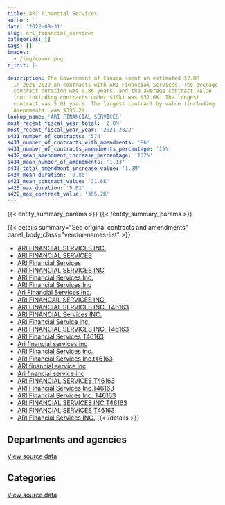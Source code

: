 ```yaml
---
title: ARI Financial Services
author: ''
date: '2022-08-31'
slug: ari_financial_services
categories: []
tags: []
images:
  - /img/cover.png
r_init: |-
  
description: The Government of Canada spent an estimated $2.8M
  in 2021-2022 on contracts with ARI Financial Services. The average
  contract duration was 0.86 years, and the average contract value
  (not including contracts under $10k) was $31.6K. The longest
  contract was 5.01 years. The largest contract by value (including
  amendments) was $395.2K.
lookup_name: 'ARI FINANCIAL SERVICES'
most_recent_fiscal_year_total: '2.8M'
most_recent_fiscal_year_year: '2021-2022'
s431_number_of_contracts: '574'
s431_number_of_contracts_with_amendments: '86'
s431_number_of_contracts_amendments_percentage: '15%'
s432_mean_amendment_increase_percentage: '132%'
s434_mean_number_of_amendments: '1.13'
s433_total_amendment_increase_value: '1.2M'
s424_mean_duration: '0.86'
s421_mean_contract_value: '31.6K'
s425_max_duration: '5.01'
s422_max_contract_value: '395.2K'
---
```


<script src="/rmarkdown-libs/htmlwidgets/htmlwidgets.js"></script>
<link href="/rmarkdown-libs/datatables-css/datatables-crosstalk.css" rel="stylesheet" />
<script src="/rmarkdown-libs/datatables-binding/datatables.js"></script>
<script src="/rmarkdown-libs/jquery/jquery-3.6.0.min.js"></script>
<link href="/rmarkdown-libs/dt-core-bootstrap/css/dataTables.bootstrap.min.css" rel="stylesheet" />
<link href="/rmarkdown-libs/dt-core-bootstrap/css/dataTables.bootstrap.extra.css" rel="stylesheet" />
<script src="/rmarkdown-libs/dt-core-bootstrap/js/jquery.dataTables.min.js"></script>
<script src="/rmarkdown-libs/dt-core-bootstrap/js/dataTables.bootstrap.min.js"></script>
<link href="/rmarkdown-libs/crosstalk/css/crosstalk.min.css" rel="stylesheet" />
<script src="/rmarkdown-libs/crosstalk/js/crosstalk.min.js"></script>
<script src="/rmarkdown-libs/htmlwidgets/htmlwidgets.js"></script>
<link href="/rmarkdown-libs/datatables-css/datatables-crosstalk.css" rel="stylesheet" />
<script src="/rmarkdown-libs/datatables-binding/datatables.js"></script>
<script src="/rmarkdown-libs/jquery/jquery-3.6.0.min.js"></script>
<link href="/rmarkdown-libs/dt-core-bootstrap/css/dataTables.bootstrap.min.css" rel="stylesheet" />
<link href="/rmarkdown-libs/dt-core-bootstrap/css/dataTables.bootstrap.extra.css" rel="stylesheet" />
<script src="/rmarkdown-libs/dt-core-bootstrap/js/jquery.dataTables.min.js"></script>
<script src="/rmarkdown-libs/dt-core-bootstrap/js/dataTables.bootstrap.min.js"></script>
<link href="/rmarkdown-libs/crosstalk/css/crosstalk.min.css" rel="stylesheet" />
<script src="/rmarkdown-libs/crosstalk/js/crosstalk.min.js"></script>

{{< entity_summary_params >}}
{{< /entity_summary_params >}}

{{< details summary="See original contracts and amendments" panel_body_class="vendor-names-list" >}}
- [ARI FINANCIAL SERVICES INC.](https://search.open.canada.ca/en/ct/?sort=contract_value_f%20desc&page=1&search_text=%22ARI%20FINANCIAL%20SERVICES%20INC.%22)
- [ARI FINANCIAL SERVICES](https://search.open.canada.ca/en/ct/?sort=contract_value_f%20desc&page=1&search_text=%22ARI%20FINANCIAL%20SERVICES%22)
- [ARI Financial Services](https://search.open.canada.ca/en/ct/?sort=contract_value_f%20desc&page=1&search_text=%22ARI%20Financial%20Services%22)
- [ARI FINANCIAL SERVICES INC](https://search.open.canada.ca/en/ct/?sort=contract_value_f%20desc&page=1&search_text=%22ARI%20FINANCIAL%20SERVICES%20INC%22)
- [ARI Financial Services Inc.](https://search.open.canada.ca/en/ct/?sort=contract_value_f%20desc&page=1&search_text=%22ARI%20Financial%20Services%20Inc.%22)
- [ARI Financial Services Inc](https://search.open.canada.ca/en/ct/?sort=contract_value_f%20desc&page=1&search_text=%22ARI%20Financial%20Services%20Inc%22)
- [Ari Financial Services Inc.](https://search.open.canada.ca/en/ct/?sort=contract_value_f%20desc&page=1&search_text=%22Ari%20Financial%20Services%20Inc.%22)
- [ARI FINANCAIL SERVICES INC.](https://search.open.canada.ca/en/ct/?sort=contract_value_f%20desc&page=1&search_text=%22ARI%20FINANCAIL%20SERVICES%20INC.%22)
- [ARI FINANCIAL SERVICES INC. T46163](https://search.open.canada.ca/en/ct/?sort=contract_value_f%20desc&page=1&search_text=%22ARI%20FINANCIAL%20SERVICES%20INC.%20T46163%22)
- [ARI FINANCIAL Services INC.](https://search.open.canada.ca/en/ct/?sort=contract_value_f%20desc&page=1&search_text=%22ARI%20FINANCIAL%20Services%20INC.%22)
- [ARI Financial Service Inc.](https://search.open.canada.ca/en/ct/?sort=contract_value_f%20desc&page=1&search_text=%22ARI%20Financial%20Service%20Inc.%22)
- [ARI FINANCIAL SERVICES INC. T46163](https://search.open.canada.ca/en/ct/?sort=contract_value_f%20desc&page=1&search_text=%22ARI%20FINANCIAL%20SERVICES%20INC.%20%20T46163%22)
- [ARI Financial Services T46163](https://search.open.canada.ca/en/ct/?sort=contract_value_f%20desc&page=1&search_text=%22ARI%20Financial%20Services%20T46163%22)
- [Ari financial services inc](https://search.open.canada.ca/en/ct/?sort=contract_value_f%20desc&page=1&search_text=%22Ari%20financial%20services%20inc%22)
- [ARI Financial Services inc.](https://search.open.canada.ca/en/ct/?sort=contract_value_f%20desc&page=1&search_text=%22ARI%20Financial%20Services%20inc.%22)
- [ARI Financial Services Inc.t46163](https://search.open.canada.ca/en/ct/?sort=contract_value_f%20desc&page=1&search_text=%22ARI%20Financial%20Services%20Inc.t46163%22)
- [ARI financial service inc](https://search.open.canada.ca/en/ct/?sort=contract_value_f%20desc&page=1&search_text=%22ARI%20financial%20service%20inc%22)
- [Ari financial service inc](https://search.open.canada.ca/en/ct/?sort=contract_value_f%20desc&page=1&search_text=%22Ari%20financial%20service%20inc%22)
- [ARI FINANCIAL SERVICES T46163](https://search.open.canada.ca/en/ct/?sort=contract_value_f%20desc&page=1&search_text=%22ARI%20FINANCIAL%20SERVICES%20T46163%22)
- [ARI Financial Services Inc.T46163](https://search.open.canada.ca/en/ct/?sort=contract_value_f%20desc&page=1&search_text=%22ARI%20Financial%20Services%20Inc.T46163%22)
- [ARI Financial Services Inc. T46163](https://search.open.canada.ca/en/ct/?sort=contract_value_f%20desc&page=1&search_text=%22ARI%20Financial%20Services%20Inc.%20T46163%22)
- [ARI FINANCIAL SERVICES INC T46163](https://search.open.canada.ca/en/ct/?sort=contract_value_f%20desc&page=1&search_text=%22ARI%20FINANCIAL%20SERVICES%20INC%20T46163%22)
- [ARI FINANCIAL SERVICES T46163](https://search.open.canada.ca/en/ct/?sort=contract_value_f%20desc&page=1&search_text=%22ARI%20FINANCIAL%20SERVICES%20%20T46163%22)
- [ARI Financial Services INC.](https://search.open.canada.ca/en/ct/?sort=contract_value_f%20desc&page=1&search_text=%22ARI%20Financial%20Services%20INC.%22)
{{< /details >}}

## Departments and agencies

<div id="htmlwidget-1" style="width:100%;height:auto;" class="datatables html-widget"></div>
<script type="application/json" data-for="htmlwidget-1">{"x":{"style":"bootstrap","filter":"none","vertical":false,"data":[["<a href=\"/departments/aafc-aac/\">Agriculture and Agri-Food Canada<\/a>","<a href=\"/departments/cbsa-asfc/\">Canada Border Services Agency<\/a>","<a href=\"/departments/cfia-acia/\">Canadian Food Inspection Agency<\/a>","<a href=\"/departments/cnsc-ccsn/\">Canadian Nuclear Safety Commission<\/a>","<a href=\"/departments/cra-arc/\">Canada Revenue Agency<\/a>","<a href=\"/departments/csc-scc/\">Correctional Service of Canada<\/a>","<a href=\"/departments/dfatd-maecd/\">Global Affairs Canada<\/a>","<a href=\"/departments/dnd-mdn/\">National Defence<\/a>","<a href=\"/departments/esdc-edsc/\">Employment and Social Development Canada<\/a>","<a href=\"/departments/hc-sc/\">Health Canada<\/a>","<a href=\"/departments/ic/\">Innovation, Science and Economic Development Canada<\/a>","<a href=\"/departments/isc-sac/\">Indigenous Services Canada<\/a>","<a href=\"/departments/nrcan-rncan/\">Natural Resources Canada<\/a>","<a href=\"/departments/pbc-clcc/\">Parole Board of Canada<\/a>","<a href=\"/departments/pc/\">Parks Canada<\/a>","<a href=\"/departments/pch/\">Canadian Heritage<\/a>","<a href=\"/departments/pco-bcp/\">Privy Council Office<\/a>","<a href=\"/departments/phac-aspc/\">Public Health Agency of Canada<\/a>","<a href=\"/departments/pwgsc-tpsgc/\">Public Services and Procurement Canada<\/a>","<a href=\"/departments/tc/\">Transport Canada<\/a>"],[459116.16,null,null,null,9995.7,1856431.52,null,188705.41,9220.1,null,28749.06,null,89381.86,null,15881.25,21667.5,96705.34,14175,264048.34,6642.48],[355205.92,96834.42,138693.93,null,7514.7,2010989.28,null,327836.63,10788.22,null,12067.06,null,37466.92,30366,28140,13678.5,130041.97,null,204005.47,104861.19],[456276.08,19366.88,54271.21,79100,5697.29,1481572.6,43505,196306.95,10546.44,null,15696.47,null,75054.5,16191,38902.5,21052.9,121868.17,null,172705.89,126560],[546223.87,null,77744,null,9437.8,1555700.7,24340.2,110250,null,15037.45,25657.4,17012.72,105869.82,null,77805,16897.6,null,null,190272.12,null]],"container":"<table class=\"table table-striped table-hover row-border order-column display\">\n  <thead>\n    <tr>\n      <th>Department<\/th>\n      <th>2018-2019<\/th>\n      <th>2019-2020<\/th>\n      <th>2020-2021<\/th>\n      <th>2021-2022<\/th>\n    <\/tr>\n  <\/thead>\n<\/table>","options":{"order":[[4,"desc"]],"pageLength":10,"autoWidth":true,"columnDefs":[{"targets":1,"render":"function(data, type, row, meta) {\n    return type !== 'display' ? data : DTWidget.formatCurrency(data, \"$\", 2, 3, \",\", \".\", true, null);\n  }"},{"targets":2,"render":"function(data, type, row, meta) {\n    return type !== 'display' ? data : DTWidget.formatCurrency(data, \"$\", 2, 3, \",\", \".\", true, null);\n  }"},{"targets":3,"render":"function(data, type, row, meta) {\n    return type !== 'display' ? data : DTWidget.formatCurrency(data, \"$\", 2, 3, \",\", \".\", true, null);\n  }"},{"targets":4,"render":"function(data, type, row, meta) {\n    return type !== 'display' ? data : DTWidget.formatCurrency(data, \"$\", 2, 3, \",\", \".\", true, null);\n  }"},{"width":"16%","targets":[1,2,3,4]},{"className":"dt-right","targets":[1,2,3,4]}],"orderClasses":false}},"evals":["options.columnDefs.0.render","options.columnDefs.1.render","options.columnDefs.2.render","options.columnDefs.3.render"],"jsHooks":[]}</script>
<p class="text-right">
<a href="https://github.com/GoC-Spending/contracts-data/tree/main/data/out/vendors/ari_financial_services/summary_by_fiscal_year_by_department.csv" class="source-data-link btn btn-link">View source data</a>
</p>

## Categories

<div id="htmlwidget-2" style="width:100%;height:auto;" class="datatables html-widget"></div>
<script type="application/json" data-for="htmlwidget-2">{"x":{"style":"bootstrap","filter":"none","vertical":false,"data":[["<a href=\"/categories/defence/\">Defence<\/a>","<a href=\"/categories/professional_services/\">Professional services<\/a>","<a href=\"/categories/transportation_and_logistics/\">Transportation and logistics<\/a>"],[185903.82,269883.86,2604932.06],[326662.27,280183.9,2901644.04],[196306.95,550862.34,2187504.6],[110250,725659.13,1936339.55]],"container":"<table class=\"table table-striped table-hover row-border order-column display\">\n  <thead>\n    <tr>\n      <th>Category<\/th>\n      <th>2018-2019<\/th>\n      <th>2019-2020<\/th>\n      <th>2020-2021<\/th>\n      <th>2021-2022<\/th>\n    <\/tr>\n  <\/thead>\n<\/table>","options":{"order":[[4,"desc"]],"dom":"t","pageLength":30,"autoWidth":true,"columnDefs":[{"targets":1,"render":"function(data, type, row, meta) {\n    return type !== 'display' ? data : DTWidget.formatCurrency(data, \"$\", 2, 3, \",\", \".\", true, null);\n  }"},{"targets":2,"render":"function(data, type, row, meta) {\n    return type !== 'display' ? data : DTWidget.formatCurrency(data, \"$\", 2, 3, \",\", \".\", true, null);\n  }"},{"targets":3,"render":"function(data, type, row, meta) {\n    return type !== 'display' ? data : DTWidget.formatCurrency(data, \"$\", 2, 3, \",\", \".\", true, null);\n  }"},{"targets":4,"render":"function(data, type, row, meta) {\n    return type !== 'display' ? data : DTWidget.formatCurrency(data, \"$\", 2, 3, \",\", \".\", true, null);\n  }"},{"width":"16%","targets":[1,2,3,4]},{"className":"dt-right","targets":[1,2,3,4]}],"orderClasses":false,"lengthMenu":[10,25,30,50,100]}},"evals":["options.columnDefs.0.render","options.columnDefs.1.render","options.columnDefs.2.render","options.columnDefs.3.render"],"jsHooks":[]}</script>
<p class="text-right">
<a href="https://github.com/GoC-Spending/contracts-data/tree/main/data/out/vendors/ari_financial_services/summary_by_fiscal_year_by_category.csv" class="source-data-link btn btn-link">View source data</a>
</p>
